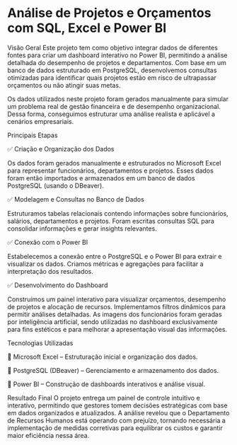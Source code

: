 # Análise de Projetos e Orçamentos com SQL, Excel e Power BI
Visão Geral 
Este projeto tem como objetivo integrar dados de diferentes fontes para criar um dashboard interativo no Power BI, permitindo a análise detalhada do desempenho de projetos e departamentos. Com base em um banco de dados estruturado em PostgreSQL, desenvolvemos consultas otimizadas para identificar quais projetos estão em risco de ultrapassar orçamentos ou não atingir suas metas. 
 
Os dados utilizados neste projeto foram gerados manualmente para simular um problema real de gestão financeira e de desempenho organizacional. Dessa forma, conseguimos estruturar uma análise realista e aplicável a cenários empresariais. 
 
Principais Etapas 

✅ Criação e Organização dos Dados 
 
Os dados foram gerados manualmente e estruturados no Microsoft Excel para representar funcionários, departamentos e projetos. 
Esses dados foram então importados e armazenados em um banco de dados PostgreSQL (usando o DBeaver). 
 
✅ Modelagem e Consultas no Banco de Dados 
 
Estruturamos tabelas relacionais contendo informações sobre funcionários, salários, departamentos e projetos. 
Foram escritas consultas SQL para consolidar informações e gerar insights relevantes. 
 
✅ Conexão com o Power BI 
 
Estabelecemos a conexão entre o PostgreSQL e o Power BI para extrair e visualizar os dados. 
Criamos métricas e agregações para facilitar a interpretação dos resultados. 
 
✅ Desenvolvimento do Dashboard 
 
Construímos um painel interativo para visualizar orçamentos, desempenho de projetos e alocação de recursos. 
Implementamos filtros dinâmicos para permitir análises detalhadas. 
As imagens dos funcionários foram geradas por inteligência artificial, sendo utilizadas no dashboard exclusivamente para fins estéticos e para melhorar a apresentação visual das informações. 

Tecnologias Utilizadas 

🔹 Microsoft Excel – Estruturação inicial e organização dos dados. 

🔹 PostgreSQL (DBeaver) – Gerenciamento e armazenamento dos dados. 

🔹 Power BI – Construção de dashboards interativos e análise visual. 


Resultado Final
O projeto entrega um painel de controle intuitivo e interativo, permitindo que gestores tomem decisões estratégicas com base em dados organizados e atualizados. A análise revelou que o Departamento de Recursos Humanos está operando com prejuízo, tornando necessária a implementação de medidas corretivas para equilibrar os custos e garantir maior eficiência nessa área.
